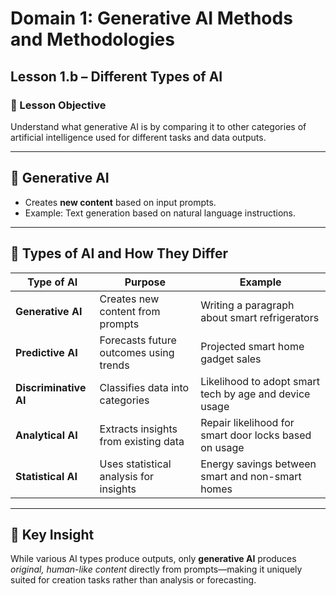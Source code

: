 # Domain 1: Generative AI Methods and Methodologies  
## Lesson 1.b – Different Types of AI

### 🎯 Lesson Objective
Understand what generative AI is by comparing it to other categories of artificial intelligence used for different tasks and data outputs.

---

## 🤖 Generative AI
- Creates **new content** based on input prompts.
- Example: Text generation based on natural language instructions.

---

## 🧠 Types of AI and How They Differ

| **Type of AI**        | **Purpose**                                              | **Example**                                                                 |
|-----------------------|----------------------------------------------------------|------------------------------------------------------------------------------|
| **Generative AI**     | Creates new content from prompts                         | Writing a paragraph about smart refrigerators                               |
| **Predictive AI**     | Forecasts future outcomes using trends                   | Projected smart home gadget sales                                           |
| **Discriminative AI** | Classifies data into categories                          | Likelihood to adopt smart tech by age and device usage                      |
| **Analytical AI**     | Extracts insights from existing data                     | Repair likelihood for smart door locks based on usage                       |
| **Statistical AI**    | Uses statistical analysis for insights                   | Energy savings between smart and non-smart homes                            |

---

## 📌 Key Insight
While various AI types produce outputs, only **generative AI** produces *original, human-like content* directly from prompts—making it uniquely suited for creation tasks rather than analysis or forecasting.
